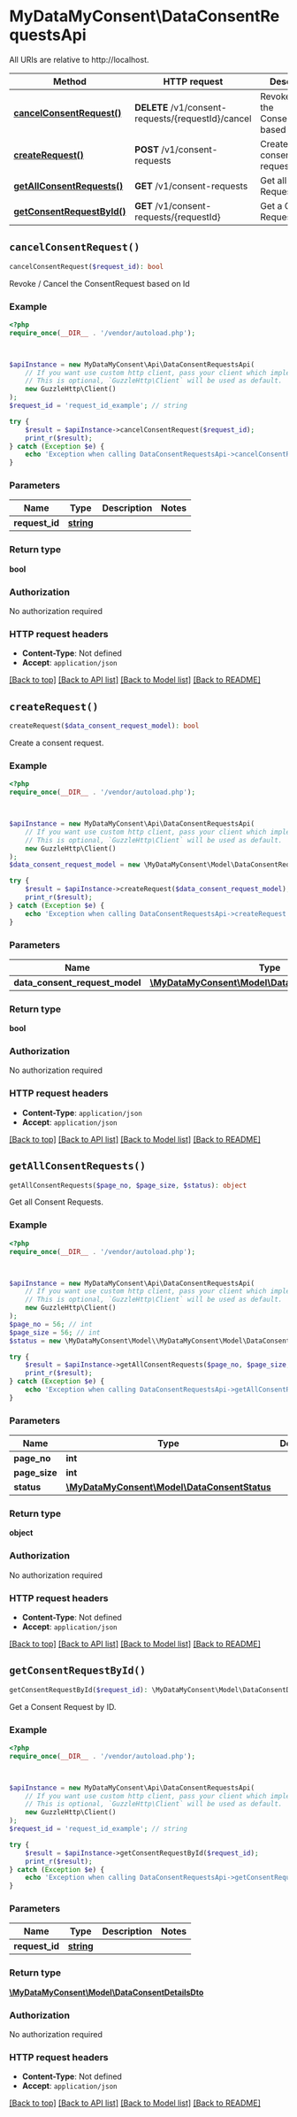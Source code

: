 # MyDataMyConsent\DataConsentRequestsApi

All URIs are relative to http://localhost.

Method | HTTP request | Description
------------- | ------------- | -------------
[**cancelConsentRequest()**](DataConsentRequestsApi.md#cancelConsentRequest) | **DELETE** /v1/consent-requests/{requestId}/cancel | Revoke / Cancel the ConsentRequest based on Id
[**createRequest()**](DataConsentRequestsApi.md#createRequest) | **POST** /v1/consent-requests | Create a consent request.
[**getAllConsentRequests()**](DataConsentRequestsApi.md#getAllConsentRequests) | **GET** /v1/consent-requests | Get all Consent Requests.
[**getConsentRequestById()**](DataConsentRequestsApi.md#getConsentRequestById) | **GET** /v1/consent-requests/{requestId} | Get a Consent Request by ID.


## `cancelConsentRequest()`

```php
cancelConsentRequest($request_id): bool
```

Revoke / Cancel the ConsentRequest based on Id

### Example

```php
<?php
require_once(__DIR__ . '/vendor/autoload.php');



$apiInstance = new MyDataMyConsent\Api\DataConsentRequestsApi(
    // If you want use custom http client, pass your client which implements `GuzzleHttp\ClientInterface`.
    // This is optional, `GuzzleHttp\Client` will be used as default.
    new GuzzleHttp\Client()
);
$request_id = 'request_id_example'; // string

try {
    $result = $apiInstance->cancelConsentRequest($request_id);
    print_r($result);
} catch (Exception $e) {
    echo 'Exception when calling DataConsentRequestsApi->cancelConsentRequest: ', $e->getMessage(), PHP_EOL;
}
```

### Parameters

Name | Type | Description  | Notes
------------- | ------------- | ------------- | -------------
 **request_id** | [**string**](../Model/.md)|  |

### Return type

**bool**

### Authorization

No authorization required

### HTTP request headers

- **Content-Type**: Not defined
- **Accept**: `application/json`

[[Back to top]](#) [[Back to API list]](../../README.md#endpoints)
[[Back to Model list]](../../README.md#models)
[[Back to README]](../../README.md)

## `createRequest()`

```php
createRequest($data_consent_request_model): bool
```

Create a consent request.

### Example

```php
<?php
require_once(__DIR__ . '/vendor/autoload.php');



$apiInstance = new MyDataMyConsent\Api\DataConsentRequestsApi(
    // If you want use custom http client, pass your client which implements `GuzzleHttp\ClientInterface`.
    // This is optional, `GuzzleHttp\Client` will be used as default.
    new GuzzleHttp\Client()
);
$data_consent_request_model = new \MyDataMyConsent\Model\DataConsentRequestModel(); // \MyDataMyConsent\Model\DataConsentRequestModel | MyDataMyConsent.Models.Consents.DataConsentRequestModel.

try {
    $result = $apiInstance->createRequest($data_consent_request_model);
    print_r($result);
} catch (Exception $e) {
    echo 'Exception when calling DataConsentRequestsApi->createRequest: ', $e->getMessage(), PHP_EOL;
}
```

### Parameters

Name | Type | Description  | Notes
------------- | ------------- | ------------- | -------------
 **data_consent_request_model** | [**\MyDataMyConsent\Model\DataConsentRequestModel**](../Model/DataConsentRequestModel.md)| MyDataMyConsent.Models.Consents.DataConsentRequestModel. | [optional]

### Return type

**bool**

### Authorization

No authorization required

### HTTP request headers

- **Content-Type**: `application/json`
- **Accept**: `application/json`

[[Back to top]](#) [[Back to API list]](../../README.md#endpoints)
[[Back to Model list]](../../README.md#models)
[[Back to README]](../../README.md)

## `getAllConsentRequests()`

```php
getAllConsentRequests($page_no, $page_size, $status): object
```

Get all Consent Requests.

### Example

```php
<?php
require_once(__DIR__ . '/vendor/autoload.php');



$apiInstance = new MyDataMyConsent\Api\DataConsentRequestsApi(
    // If you want use custom http client, pass your client which implements `GuzzleHttp\ClientInterface`.
    // This is optional, `GuzzleHttp\Client` will be used as default.
    new GuzzleHttp\Client()
);
$page_no = 56; // int
$page_size = 56; // int
$status = new \MyDataMyConsent\Model\\MyDataMyConsent\Model\DataConsentStatus(); // \MyDataMyConsent\Model\DataConsentStatus

try {
    $result = $apiInstance->getAllConsentRequests($page_no, $page_size, $status);
    print_r($result);
} catch (Exception $e) {
    echo 'Exception when calling DataConsentRequestsApi->getAllConsentRequests: ', $e->getMessage(), PHP_EOL;
}
```

### Parameters

Name | Type | Description  | Notes
------------- | ------------- | ------------- | -------------
 **page_no** | **int**|  | [optional]
 **page_size** | **int**|  | [optional]
 **status** | [**\MyDataMyConsent\Model\DataConsentStatus**](../Model/.md)|  | [optional]

### Return type

**object**

### Authorization

No authorization required

### HTTP request headers

- **Content-Type**: Not defined
- **Accept**: `application/json`

[[Back to top]](#) [[Back to API list]](../../README.md#endpoints)
[[Back to Model list]](../../README.md#models)
[[Back to README]](../../README.md)

## `getConsentRequestById()`

```php
getConsentRequestById($request_id): \MyDataMyConsent\Model\DataConsentDetailsDto
```

Get a Consent Request by ID.

### Example

```php
<?php
require_once(__DIR__ . '/vendor/autoload.php');



$apiInstance = new MyDataMyConsent\Api\DataConsentRequestsApi(
    // If you want use custom http client, pass your client which implements `GuzzleHttp\ClientInterface`.
    // This is optional, `GuzzleHttp\Client` will be used as default.
    new GuzzleHttp\Client()
);
$request_id = 'request_id_example'; // string

try {
    $result = $apiInstance->getConsentRequestById($request_id);
    print_r($result);
} catch (Exception $e) {
    echo 'Exception when calling DataConsentRequestsApi->getConsentRequestById: ', $e->getMessage(), PHP_EOL;
}
```

### Parameters

Name | Type | Description  | Notes
------------- | ------------- | ------------- | -------------
 **request_id** | [**string**](../Model/.md)|  |

### Return type

[**\MyDataMyConsent\Model\DataConsentDetailsDto**](../Model/DataConsentDetailsDto.md)

### Authorization

No authorization required

### HTTP request headers

- **Content-Type**: Not defined
- **Accept**: `application/json`

[[Back to top]](#) [[Back to API list]](../../README.md#endpoints)
[[Back to Model list]](../../README.md#models)
[[Back to README]](../../README.md)
